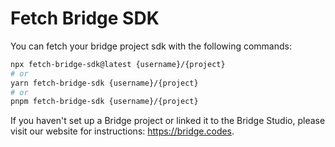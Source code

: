 # Fetch Bridge SDK

You can fetch your bridge project sdk with the following commands:

```bash
npx fetch-bridge-sdk@latest {username}/{project}
# or
yarn fetch-bridge-sdk {username}/{project}
# or
pnpm fetch-bridge-sdk {username}/{project}
```

If you haven't set up a Bridge project or linked it to the Bridge Studio, please visit our website for instructions: https://bridge.codes.